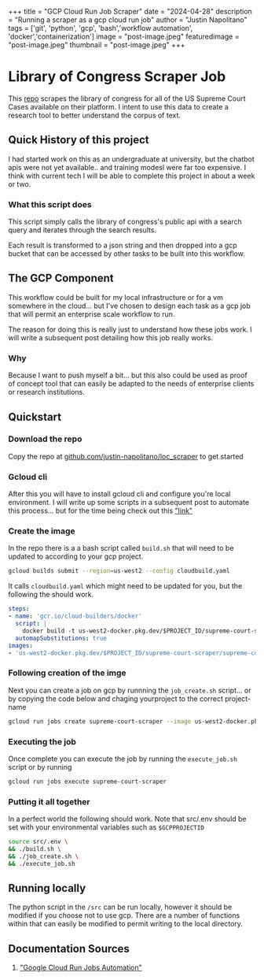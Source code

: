 +++
title =  "GCP Cloud Run Job Scraper"
date = "2024-04-28"
description = "Running a scraper as a gcp cloud run job"
author = "Justin Napolitano"
tags = ['git', 'python', 'gcp', 'bash','workflow automation', 'docker','containerization']
image = "post-image.jpeg"
featuredimage = "post-image.jpeg"
thumbnail = "post-image.jpeg"
+++


# Library of Congress Scraper Job
This [repo](https://github.com/justin-napolitano/loc_scraper) scrapes the library of congress for all of the US Supreme Court Cases available on their platform. I intent to use this data to create a research tool to better understand the corpus of text. 

## Quick History of this project
I had started work on this as an undergraduate at university, but the chatbot apis were not yet available.. and training modesl were far too expensive. I think with current tech I will be able to complete this project in about a week or two. 

### What this script does
This script simply calls the library of congress's public api with a search query and iterates through the search results.

Each result is transformed to a json string and then dropped into a gcp bucket that can be accessed by other tasks to be built into this workflow. 

## The GCP Component
This workflow could be built for my local infrastructure or for a vm somewhere in the cloud... but I've chosen to design each task as a gcp job that will permit an enterprise scale workflow to run.

The reason for doing this is really just to understand how these jobs work. I will write a subsequent post detailing how this job really works. 

### Why
Because I want to push myself a bit... but this also could be used as proof of concept tool that can easily be adapted to the needs of enterprise clients or research institutions.

## Quickstart

### Download the repo

Copy the repo at [github.com/justin-napolitano/loc_scraper](https://github.com/justin-napolitano/loc_scraper) to get started

### Gcloud cli
After this you will have to install gcloud cli and configure you're local environment. I will write up some scripts in a subsequent post to automate this process... but for the time being check out this ["link"](https://cloud.google.com/sdk/docs/install)

### Create the image

In the repo there is a a bash script called ```build.sh``` that will need to be updated to according to your gcp project.

```bash
gcloud builds submit --region=us-west2 --config cloudbuild.yaml
```

It calls ```cloudbuild.yaml``` which might need to be updated for you, but the following the should work.

```yaml
steps:
- name: 'gcr.io/cloud-builders/docker'
  script: |
    docker build -t us-west2-docker.pkg.dev/$PROJECT_ID/supreme-court-scraper/supreme-court-scraper-image:dev .
  automapSubstitutions: true
images:
- 'us-west2-docker.pkg.dev/$PROJECT_ID/supreme-court-scraper/supreme-court-scraper-image:dev'
```

### Following creation of the imge 
Next you can create a job on gcp by runnning the ```job_create.sh``` script... or by copying the code below and chaging yourproject to the correct project-name

```bash
gcloud run jobs create supreme-court-scraper --image us-west2-docker.pkg.dev/yourproject/supreme-court-scraper/supreme-court-scraper-image:dev \
```

### Executing the job

Once complete you can execute the job by running the ```execute_job.sh``` script or by running 

```bash
gcloud run jobs execute supreme-court-scraper
```

### Putting it all together

In a perfect world the following should work. Note that src/.env should be set with your environmental variables such as ```$GCPPROJECTID``` 

```bash
source src/.env \
&& ./build.sh \ 
&& ./job_create.sh \
&& ./execute_job.sh
```

## Running locally

The python script in the ```/src``` can be run locally, however it should be modified if you choose not to use gcp.  There are a number of functions within that can easily be modified to permit writing to the local directory. 


## Documentation Sources
1. ["Google Cloud Run Jobs Automation"](https://cloud.google.com/run/docs/create-jobs)






